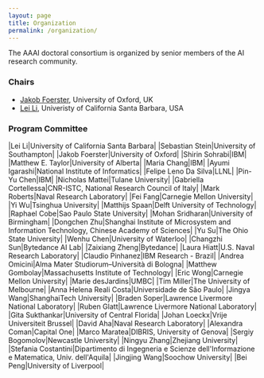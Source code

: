```yaml
---
layout: page
title: Organization
permalink: /organization/
---
```


The AAAI doctoral consortium is organized by senior members of the AI research community.

### Chairs
- [Jakob Foerster](https://www.jakobfoerster.com), University of Oxford, UK
- [Lei Li](https://www.cs.ucsb.edu/~leili/), Univeristy of California Santa Barbara, USA


### Program Committee

|Lei Li|University of California Santa Barbara|
|Sebastian Stein|University of Southampton|
|Jakob Foerster|University of Oxford|
|Shirin Sohrabi|IBM|
|Matthew E. Taylor|University of Alberta|
|Maria Chang|IBM|
|Ayumi Igarashi|National Institute of Informatics|
|Felipe Leno Da Silva|LLNL|
|Pin-Yu Chen|IBM|
|Nicholas Mattei|Tulane University|
|Gabriella Cortellessa|CNR-ISTC, National Research Council of Italy|
|Mark Roberts|Naval Research Laboratory|
|Fei Fang|Carnegie Mellon University|
|Yi Wu|Tsinghua University|
|Matthijs Spaan|Delft University of Technology|
|Raphael Cobe|Sao Paulo State University|
|Mohan Sridharan|University of Birmingham|
|Dongchen Zhu|Shanghai Institute of Microsystem and Information Technology, Chinese Academy of Sciences|
|Yu Su|The Ohio State University|
|Wenhu Chen|University of Waterloo|
|Changzhi Sun|Bytedance AI Lab|
|Zaixiang Zheng|Bytedance|
|Laura Hiatt|U.S. Naval Research Laboratory|
|Claudio Pinhanez|IBM Research - Brazil|
|Andrea Omicini|Alma Mater Studiorum–Università di Bologna|
|Matthew Gombolay|Massachusetts Institute of Technology|
|Eric Wong|Carnegie Mellon University|
|Marie desJardins|UMBC|
|Tim Miller|The University of Melbourne|
|Anna Helena Reali Costa|Universidade de São Paulo|
|Jingya Wang|ShanghaiTech University|
|Braden Soper|Lawrence Livermore National Laboratory|
|Ruben Glatt|Lawrence Livermore National Laboratory|
|Gita Sukthankar|University of Central Florida|
|Johan Loeckx|Vrije Universiteit Brussel|
|David Aha|Naval Research Laboratory|
|Alexandra Coman|Capital One|
|Marco Maratea|DIBRIS, University of Genova|
|Sergiy Bogomolov|Newcastle University|
|Ningyu Zhang|Zhejiang University|
|Stefania Costantini|Dipartimento di Ingegneria e Scienze dell'Informazione e Matematica, Univ. dell'Aquila|
|Jingjing Wang|Soochow University|
|Bei Peng|University of Liverpool|
